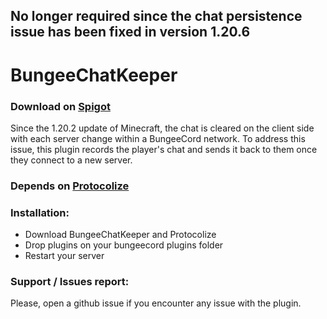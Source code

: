 ## No longer required since the chat persistence issue has been fixed in version 1.20.6

# BungeeChatKeeper

### **Download on [Spigot](https://www.spigotmc.org/resources/bungeechatkeeper-dont-loose-your-chat-on-server-switch.115019/)**

Since the 1.20.2 update of Minecraft, the chat is cleared on the client side with each server change within a BungeeCord network. To address this issue, this plugin records the player's chat and sends it back to them once they connect to a new server.

### **Depends on [Protocolize](https://www.spigotmc.org/resources/protocolize-protocollib-for-bungeecord-waterfall-velocity.63778/)**

### Installation:
- Download BungeeChatKeeper and Protocolize
- Drop plugins on your bungeecord plugins folder
- Restart your server


### Support / Issues report:
Please, open a github issue if you encounter any issue with the plugin.
